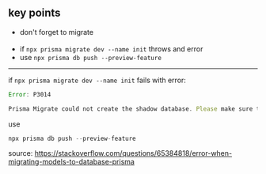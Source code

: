 ## key points

- don't forget to migrate
  <br>
  <br>
- if `npx prisma migrate dev --name init` throws and error
- use `npx prisma db push --preview-feature`

---

if `npx prisma migrate dev --name init` fails with error:

```js
Error: P3014

Prisma Migrate could not create the shadow database. Please make sure the database user has permission to create databases. Read more about the shadow database (and workarounds) at https://pris.ly/d/migrate-shadow
```

use

```js
npx prisma db push --preview-feature
```

source: https://stackoverflow.com/questions/65384818/error-when-migrating-models-to-database-prisma
